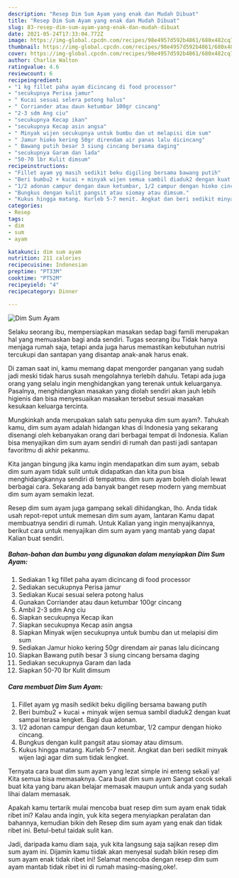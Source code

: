 ```yaml
---
description: "Resep Dim Sum Ayam yang enak dan Mudah Dibuat"
title: "Resep Dim Sum Ayam yang enak dan Mudah Dibuat"
slug: 83-resep-dim-sum-ayam-yang-enak-dan-mudah-dibuat
date: 2021-05-24T17:33:04.772Z
image: https://img-global.cpcdn.com/recipes/98e4957d592b4861/680x482cq70/dim-sum-ayam-foto-resep-utama.jpg
thumbnail: https://img-global.cpcdn.com/recipes/98e4957d592b4861/680x482cq70/dim-sum-ayam-foto-resep-utama.jpg
cover: https://img-global.cpcdn.com/recipes/98e4957d592b4861/680x482cq70/dim-sum-ayam-foto-resep-utama.jpg
author: Charlie Walton
ratingvalue: 4.6
reviewcount: 6
recipeingredient:
- "1 kg fillet paha ayam dicincang di food processor"
- "secukupnya Perisa jamur"
- " Kucai sesuai selera potong halus"
- " Corriander atau daun ketumbar 100gr cincang"
- "2-3 sdm Ang ciu"
- "secukupnya Kecap ikan"
- "secukupnya Kecap asin angsa"
- " Minyak wijen secukupnya untuk bumbu dan ut melapisi dim sum"
- " Jamur hioko kering 50gr direndam air panas lalu dicincang"
- " Bawang putih besar 3 siung cincang bersama daging"
- "secukupnya Garam dan lada"
- "50-70 lbr Kulit dimsum"
recipeinstructions:
- "Fillet ayam yg masih sedikit beku digiling bersama bawang putih"
- "Beri bumbu2 + kucai + minyak wijen semua sambil diaduk2 dengan kuat sampai terasa lengket. Bagi dua adonan."
- "1/2 adonan campur dengan daun ketumbar, 1/2 campur dengan hioko cincang."
- "Bungkus dengan kulit pangsit atau siomay atau dimsum."
- "Kukus hingga matang. Kurleb 5-7 menit. Angkat dan beri sedikit minyak wijen lagi agar dim sum tidak lengket."
categories:
- Resep
tags:
- dim
- sum
- ayam

katakunci: dim sum ayam 
nutrition: 211 calories
recipecuisine: Indonesian
preptime: "PT33M"
cooktime: "PT52M"
recipeyield: "4"
recipecategory: Dinner

---
```



![Dim Sum Ayam](https://img-global.cpcdn.com/recipes/98e4957d592b4861/680x482cq70/dim-sum-ayam-foto-resep-utama.jpg)

Selaku seorang ibu, mempersiapkan masakan sedap bagi famili merupakan hal yang memuaskan bagi anda sendiri. Tugas seorang ibu Tidak hanya menjaga rumah saja, tetapi anda juga harus memastikan kebutuhan nutrisi tercukupi dan santapan yang disantap anak-anak harus enak.

Di zaman  saat ini, kamu memang dapat mengorder panganan yang sudah jadi meski tidak harus susah mengolahnya terlebih dahulu. Tetapi ada juga orang yang selalu ingin menghidangkan yang terenak untuk keluarganya. Pasalnya, menghidangkan masakan yang diolah sendiri akan jauh lebih higienis dan bisa menyesuaikan masakan tersebut sesuai masakan kesukaan keluarga tercinta. 



Mungkinkah anda merupakan salah satu penyuka dim sum ayam?. Tahukah kamu, dim sum ayam adalah hidangan khas di Indonesia yang sekarang disenangi oleh kebanyakan orang dari berbagai tempat di Indonesia. Kalian bisa menyajikan dim sum ayam sendiri di rumah dan pasti jadi santapan favoritmu di akhir pekanmu.

Kita jangan bingung jika kamu ingin mendapatkan dim sum ayam, sebab dim sum ayam tidak sulit untuk didapatkan dan kita pun bisa menghidangkannya sendiri di tempatmu. dim sum ayam boleh diolah lewat berbagai cara. Sekarang ada banyak banget resep modern yang membuat dim sum ayam semakin lezat.

Resep dim sum ayam juga gampang sekali dihidangkan, lho. Anda tidak usah repot-repot untuk memesan dim sum ayam, lantaran Kamu dapat membuatnya sendiri di rumah. Untuk Kalian yang ingin menyajikannya, berikut cara untuk menyajikan dim sum ayam yang mantab yang dapat Kalian buat sendiri.

<!--inarticleads1-->

##### Bahan-bahan dan bumbu yang digunakan dalam menyiapkan Dim Sum Ayam:

1. Sediakan 1 kg fillet paha ayam dicincang di food processor
1. Sediakan secukupnya Perisa jamur
1. Sediakan  Kucai sesuai selera potong halus
1. Gunakan  Corriander atau daun ketumbar 100gr cincang
1. Ambil 2-3 sdm Ang ciu
1. Siapkan secukupnya Kecap ikan
1. Siapkan secukupnya Kecap asin angsa
1. Siapkan  Minyak wijen secukupnya untuk bumbu dan ut melapisi dim sum
1. Sediakan  Jamur hioko kering 50gr direndam air panas lalu dicincang
1. Siapkan  Bawang putih besar 3 siung cincang bersama daging
1. Sediakan secukupnya Garam dan lada
1. Siapkan 50-70 lbr Kulit dimsum




<!--inarticleads2-->

##### Cara membuat Dim Sum Ayam:

1. Fillet ayam yg masih sedikit beku digiling bersama bawang putih
1. Beri bumbu2 + kucai + minyak wijen semua sambil diaduk2 dengan kuat sampai terasa lengket. Bagi dua adonan.
1. 1/2 adonan campur dengan daun ketumbar, 1/2 campur dengan hioko cincang.
1. Bungkus dengan kulit pangsit atau siomay atau dimsum.
1. Kukus hingga matang. Kurleb 5-7 menit. Angkat dan beri sedikit minyak wijen lagi agar dim sum tidak lengket.




Ternyata cara buat dim sum ayam yang lezat simple ini enteng sekali ya! Kita semua bisa memasaknya. Cara buat dim sum ayam Sangat cocok sekali buat kita yang baru akan belajar memasak maupun untuk anda yang sudah lihai dalam memasak.

Apakah kamu tertarik mulai mencoba buat resep dim sum ayam enak tidak ribet ini? Kalau anda ingin, yuk kita segera menyiapkan peralatan dan bahannya, kemudian bikin deh Resep dim sum ayam yang enak dan tidak ribet ini. Betul-betul taidak sulit kan. 

Jadi, daripada kamu diam saja, yuk kita langsung saja sajikan resep dim sum ayam ini. Dijamin kamu tiidak akan menyesal sudah bikin resep dim sum ayam enak tidak ribet ini! Selamat mencoba dengan resep dim sum ayam mantab tidak ribet ini di rumah masing-masing,oke!.


